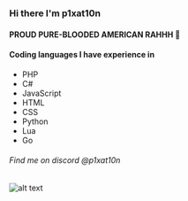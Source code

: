 ### Hi there I'm p1xat10n
#### PROUD PURE-BLOODED AMERICAN RAHHH 🦅

#### Coding languages I have experience in
- PHP
- C#
- JavaScript
- HTML
- CSS
- Python
- Lua
- Go

###### Find me on discord @p1xat10n

![alt text](https://i.ibb.co/KGPpCsY/AIM.png)
